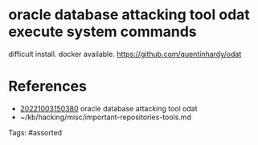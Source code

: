 # oracle database attacking tool odat execute system commands
difficult install. docker available.
https://github.com/quentinhardy/odat

# References
- [20221003150380](/zet/20221003150380/) oracle database attacking tool odat
- ~/kb/hacking/misc/important-repositories-tools.md

Tags:
    #assorted

